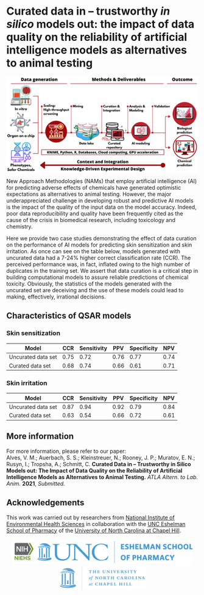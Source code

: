 # Curated data in – trustworthy <i>in silico</i> models out: the impact of data quality on the reliability of artificial intelligence models as alternatives to animal testing

<p align="center">
  <img align="middle" src="docs/integrated_strategies.png" alt="IATA AI" width="800px" class="center">
 </p>

New Approach Methodologies (NAMs) that employ artificial intelligence (AI) for predicting adverse effects of chemicals have generated optimistic expectations as alternatives to animal testing. However, the major underappreciated challenge in developing robust and predictive AI models is the impact of the quality of the input data on the model accuracy. Indeed, poor data reproducibility and quality have been frequently cited as the cause of the crisis in biomedical research, including toxicology and chemistry.

Here we provide two case studies demonstrating the effect of data curation on the performance of AI models for predicting skin sensitization and skin irritation. As once can see on the table below, models generated with uncurated data had a 7-24% higher correct classification rate (CCR). The perceived performance was, in fact, inflated owing to the high number of duplicates in the training set. We assert that data curation is a critical step in building computational models to assure reliable predictions of chemical toxicity. Obviously, the statistics of the models generated with the uncurated set are deceiving and the use of these models could lead to making, effectively, irrational decisions.

## Characteristics of QSAR models
### Skin sensitization

|     Model                 |     CCR     |     Sensitivity    |     PPV     |     Specificity    |     NPV     |
|---------------------------|-------------|--------------------|-------------|--------------------|-------------|
|     Uncurated data set    |     0.75    |     0.72           |     0.76    |     0.77           |     0.74    |
|     Curated data set      |     0.68    |     0.74           |     0.66    |     0.61           |     0.71    |
### Skin irritation
|     Model                 |     CCR     |     Sensitivity    |     PPV     |     Specificity    |     NPV     |
|---------------------------|-------------|--------------------|-------------|--------------------|-------------|
|     Uncurated data set    |     0.87    |     0.94           |     0.92    |     0.79           |     0.84    |
|     Curated data set      |     0.63    |     0.54           |     0.66    |     0.72           |     0.61    |

## More information
For more information, please refer to our paper:<br>
Alves, V. M.; Auerbach, S. S.; Kleinstreuer, N.; Rooney, J. P.; Muratov, E. N.; Rusyn, I.; Tropsha, A.; Schmitt, C. **Curated Data in – Trustworthy in Silico Models out: The Impact of Data Quality on the Reliability of Artificial Intelligence Models as Alternatives to Animal Testing.** *ATLA Altern. to Lab. Anim.* **2021**, *Submitted.*

## Acknowledgements
This work was carried out by researchers from [National Institute of Environmental Health Sciences](https://www.niehs.nih.gov/) in collaboration with the [UNC Eshelman School of Pharmacy](https://pharmacy.unc.edu/) of the [University of North Carolina at Chapel Hill](https://www.unc.edu/).
<p align="middle">
  <img src="./docs/niehs.png" alt="NIEHS" width="65px">
  <img src="./docs/ESOP.png" alt="ESOP" width="410px">
  <img src="./docs/UNC.jpg" alt="UNC" width="230px">
  <br>
</p>

